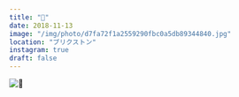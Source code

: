 ```yaml
---
title: "🌄"
date: 2018-11-13
image: "/img/photo/d7fa72f1a2559290fbc0a5db89344840.jpg"
location: "ブリクストン"
instagram: true
draft: false
---
```


![🌄](/img/photo/d7fa72f1a2559290fbc0a5db89344840.jpg)

